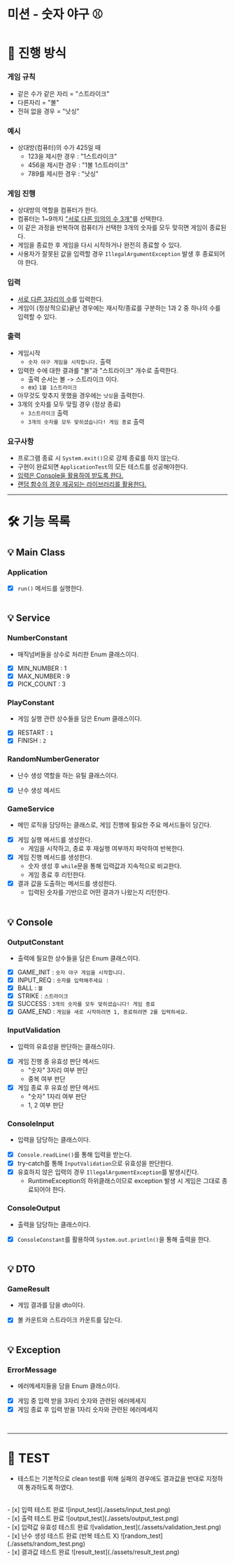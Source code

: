 미션 - 숫자 야구 ⚾
=

# 🎯 진행 방식

### 게임 규칙
- 같은 수가 같은 자리 = "스트라이크"
- 다른자리 = "볼"
- 전혀 없을 경우 = "낫싱"

### 예시
- 상대방(컴퓨터)의 수가 425일 때
  - 123을 제시한 경우 : "1스트라이크"
  - 456을 제시한 경우 : "1볼 1스트라이크"
  - 789를 제시한 경우 : "낫싱"

### 게임 진행
- 상대방의 역할을 컴퓨터가 한다.
- 컴퓨터는 1~9까지 <U>"서로 다른 임의의 수 3개"</U>를 선택한다.
- 이 같은 과정을 반복하여 컴퓨터가 선택한 3개의 숫자를 모두 맞히면 게임이 종료된다.
- 게임을 종료한 후 게임을 다시 시작하거나 완전히 종료할 수 있다.
- 사용자가 잘못된 값을 입력할 경우 `IllegalArgumentException` 발생 후 종료되어야 한다.

### 입력
- <U>서로 다른 3자리의 수</U>를 입력한다.
- 게임이 (정상적으로)끝난 경우에는 재시작/종료를 구분하는 1과 2 중 하나의 수를 입력할 수 있다.

### 출력
- 게임시작
  - `숫자 야구 게임을 시작합니다.` 출력
- 입력한 수에 대한 결과를 "볼"과 "스트라이크" 개수로 출력한다.
  - 출력 순서는 볼 -> 스트라이크 이다.
  - ex) `1볼 1스트라이크`
- 아무것도 맞추지 못했을 경우에는 `낫싱`을 출력한다.
- 3개의 숫자를 모두 맞힐 경우 (정상 종료)
  - `3스트라이크` 출력
  - `3개의 숫자를 모두 맞히셨습니다! 게임 종료` 출력

### 요구사항
- 프로그램 종료 시 `System.exit()`으로 강제 종료를 하지 않는다.
- 구현이 완료되면 `ApplicationTest`의 모든 테스트를 성공해야한다.
- <U>입력은 Console을 활용하여 받도록 한다.</U>
- <U>랜덤 함수의 경우 제공되는 라이브러리를 활용한다.</U>

---

# 🛠️ 기능 목록

## 💡 Main Class
### Application
- [x] `run()` 메서드를 실행한다.
<br><br>

## 💡 Service

### NumberConstant
- 매직넘버들을 상수로 처리한 Enum 클래스이다.
- [x] MIN_NUMBER : 1
- [x] MAX_NUMBER : 9
- [x] PICK_COUNT : 3

### PlayConstant
- 게임 실행 관련 상수들을 담은 Enum 클래스이다.
- [x] RESTART : `1`
- [x] FINISH : `2`

### RandomNumberGenerator
- 난수 생성 역할을 하는 유틸 클래스이다.
- [x] 난수 생성 메서드

### GameService
- 메인 로직을 담당하는 클래스로, 게임 진행에 필요한 주요 메서드들이 담긴다.
- [x] 게임 실행 메서드를 생성한다.
  - 게임을 시작하고, 종료 후 재실행 여부까지 파악하여 반복한다.
- [x] 게임 진행 메서드를 생성한다.
  - 숫자 생성 후 `while`문을 통해 입력값과 지속적으로 비교한다.
  - 게임 종료 후 리턴한다.
- [x] 결과 값을 도출하는 메서드를 생성한다.
  - 입력된 숫자를 기반으로 어떤 결과가 나왔는지 리턴한다.
<br><br>

## 💡 Console

### OutputConstant
- 출력에 필요한 상수들을 담은 Enum 클래스이다.
- [x] GAME_INIT : `숫자 야구 게임을 시작합니다.`
- [x] INPUT_REQ : `숫자를 입력해주세요 : `
- [x] BALL : `볼`
- [x] STRIKE : `스트라이크`
- [x] SUCCESS : `3개의 숫자를 모두 맞히셨습니다! 게임 종료`
- [x] GAME_END : `게임을 새로 시작하려면 1, 종료하려면 2를 입력하세요.`

### InputValidation
- 입력의 유효성을 판단하는 클래스이다.
- [x] 게임 진행 중 유효성 판단 메서드
  - "숫자" 3자리 여부 판단
  - 중복 여부 판단
- [x] 게임 종료 후 유효성 판단 메서드
  - "숫자" 1자리 여부 판단
  - 1, 2 여부 판단

### ConsoleInput
- 입력을 담당하는 클래스이다.
- [x] `Console.readLine()`를 통해 입력을 받는다.
- [x] try-catch를 통해 `InputValidation`으로 유효성을 판단한다.
- [x] 유효하지 않은 입력의 경우 `IllegalArgumentException`를 발생시킨다.
  - RuntimeException의 하위클래스이므로 exception 발생 시 게임은 그대로 종료되어야 한다.

### ConsoleOutput
- 출력을 담당하는 클래스이다.
- [x] `ConsoleConstant`를 활용하여 `System.out.println()`을 통해 출력을 한다.
<br><br>

## 💡 DTO

### GameResult
- 게임 결과를 담을 dto이다.
- [x] 볼 카운트와 스트라이크 카운트를 담는다.
<br><br>

## 💡 Exception

### ErrorMessage
- 에러메세지들을 담을 Enum 클래스이다.
- [x] 게임 중 입력 받을 3자리 숫자와 관련된 에러메세지
- [x] 게임 종료 후 입력 받을 1자리 숫자와 관련된 에러메세지
<br>

---

📠 TEST
=

- 테스트는 기본적으로 clean test를 위해 실패의 경우에도 결과값을 반대로 지정하여 통과하도록 하였다.  
<br>
- [x] 입력 테스트 완료  
  ![input_test](./assets/input_test.png)  
  <br>
- [x] 출력 테스트 완료  
  ![output_test](./assets/output_test.png)  
  <br>
- [x] 입력값 유효성 테스트 완료  
  ![validation_test](./assets/validation_test.png)  
  <br>
- [x] 난수 생성 테스트 완료 (반복 테스트 X)  
  ![random_test](./assets/random_test.png)  
  <br>
- [x] 결과값 테스트 완료  
  ![result_test](./assets/result_test.png)  
  <br>
